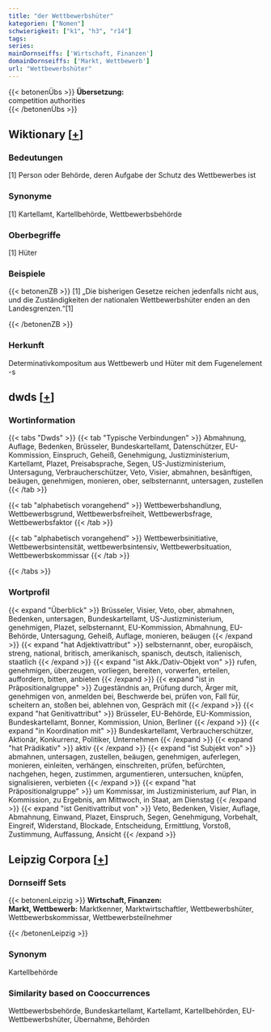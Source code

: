 ```yaml
---
title: "der Wettbewerbshüter"
kategorien: ["Nomen"]
schwierigkeit: ["k1", "h3", "r14"]
tags:
series:
mainDornseiffs: ['Wirtschaft, Finanzen']
domainDornseiffs: ['Markt, Wettbewerb']
url: "Wettbewerbshüter"
---
```


{{< betonenÜbs >}}
**Übersetzung:**  
competition authorities  
{{< /betonenÜbs >}}

## Wiktionary [[+](https://de.wiktionary.org/wiki/Wettbewerbshüter)]

### Bedeutungen
[1] Person oder Behörde, deren Aufgabe der Schutz des Wettbewerbes ist  

### Synonyme
[1] Kartellamt, Kartellbehörde, Wettbewerbsbehörde  

### Oberbegriffe
[1] Hüter  

### Beispiele
{{< betonenZB >}}
[1] „Die bisherigen Gesetze reichen jedenfalls nicht aus, und die Zuständigkeiten der nationalen Wettbewerbshüter enden an den Landesgrenzen.“[1]  

{{< /betonenZB >}}
### Herkunft
Determinativkompositum aus Wettbewerb und Hüter mit dem Fugenelement -s  



## dwds [[+](https://www.dwds.de/wb/Wettbewerbshüter)]

### Wortinformation
{{< tabs "Dwds" >}}
{{< tab "Typische Verbindungen" >}}
Abmahnung, Auflage, Bedenken, Brüsseler, Bundeskartellamt, Datenschützer, EU-Kommission, Einspruch, Geheiß, Genehmigung, Justizministerium, Kartellamt, Plazet, Preisabsprache, Segen, US-Justizministerium, Untersagung, Verbraucherschützer, Veto, Visier, abmahnen, besänftigen, beäugen, genehmigen, monieren, ober, selbsternannt, untersagen, zustellen
{{< /tab >}}

{{< tab "alphabetisch vorangehend" >}}
Wettbewerbshandlung, Wettbewerbsgrund, Wettbewerbsfreiheit, Wettbewerbsfrage, Wettbewerbsfaktor
{{< /tab >}}

{{< tab "alphabetisch vorangehend" >}}
Wettbewerbsinitiative, Wettbewerbsintensität, wettbewerbsintensiv, Wettbewerbsituation, Wettbewerbskommissar
{{< /tab >}}

{{< /tabs >}}

### Wortprofil
{{< expand "Überblick" >}} Brüsseler, Visier, Veto, ober, abmahnen, Bedenken, untersagen, Bundeskartellamt, US-Justizministerium, genehmigen, Plazet, selbsternannt, EU-Kommission, Abmahnung, EU-Behörde, Untersagung, Geheiß, Auflage, monieren, beäugen {{< /expand >}}
{{< expand "hat Adjektivattribut" >}} selbsternannt, ober, europäisch, streng, national, britisch, amerikanisch, spanisch, deutsch, italienisch, staatlich {{< /expand >}}
{{< expand "ist Akk./Dativ-Objekt von" >}} rufen, genehmigen, überzeugen, vorliegen, bereiten, vorwerfen, erteilen, auffordern, bitten, anbieten {{< /expand >}}
{{< expand "ist in Präpositionalgruppe" >}} Zugeständnis an, Prüfung durch, Ärger mit, genehmigen von, anmelden bei, Beschwerde bei, prüfen von, Fall für, scheitern an, stoßen bei, ablehnen von, Gespräch mit {{< /expand >}}
{{< expand "hat Genitivattribut" >}} Brüsseler, EU-Behörde, EU-Kommission, Bundeskartellamt, Bonner, Kommission, Union, Berliner {{< /expand >}}
{{< expand "in Koordination mit" >}} Bundeskartellamt, Verbraucherschützer, Aktionär, Konkurrenz, Politiker, Unternehmen {{< /expand >}}
{{< expand "hat Prädikativ" >}} aktiv {{< /expand >}}
{{< expand "ist Subjekt von" >}} abmahnen, untersagen, zustellen, beäugen, genehmigen, auferlegen, monieren, einleiten, verhängen, einschreiten, prüfen, befürchten, nachgehen, hegen, zustimmen, argumentieren, untersuchen, knüpfen, signalisieren, verbieten {{< /expand >}}
{{< expand "hat Präpositionalgruppe" >}} um Kommissar, im Justizministerium, auf Plan, in Kommission, zu Ergebnis, am Mittwoch, in Staat, am Dienstag {{< /expand >}}
{{< expand "ist Genitivattribut von" >}} Veto, Bedenken, Visier, Auflage, Abmahnung, Einwand, Plazet, Einspruch, Segen, Genehmigung, Vorbehalt, Eingreif, Widerstand, Blockade, Entscheidung, Ermittlung, Vorstoß, Zustimmung, Auffassung, Ansicht {{< /expand >}}

## Leipzig Corpora [[+](https://corpora.uni-leipzig.de/en/res?word=Wettbewerbshüter&corpusId=deu_newscrawl-public_2018)]

### Dornseiff Sets
{{< betonenLeipzig >}}
**Wirtschaft, Finanzen:**  
**Markt, Wettbewerb:** Marktkenner, Marktwirtschaftler, Wettbewerbshüter, Wettbewerbskommissar, Wettbewerbsteilnehmer  

{{< /betonenLeipzig >}}

### Synonym
Kartellbehörde


### Similarity based on Cooccurrences
Wettbewerbsbehörde, Bundeskartellamt, Kartellamt, Kartellbehörden, EU-Wettbewerbshüter, Übernahme, Behörden

